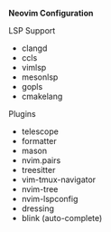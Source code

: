 **Neovim Configuration**

LSP Support
- clangd
- ccls
- vimlsp
- mesonlsp
- gopls
- cmakelang

Plugins
- telescope
- formatter
- mason
- nvim.pairs
- treesitter
- vim-tmux-navigator
- nvim-tree
- nvim-lspconfig
- dressing
- blink (auto-complete)
